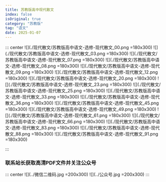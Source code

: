 ```yaml
---
title: 苏教版高中现代散文
index: false
isOriginal: true
category: "苏教版"
tag: "语文"
date: 2025-01-07
---
```


::: center
![](./现代散文/苏教版高中语文-选修-现代散文_00.png =180x300)
![](./现代散文/苏教版高中语文-选修-现代散文_03.png =180x300)
![](./现代散文/苏教版高中语文-选修-现代散文_07.png =180x300)
![](./现代散文/苏教版高中语文-选修-现代散文_08.png =180x300)
![](./现代散文/苏教版高中语文-选修-现代散文_09.png =180x300)
![](./现代散文/苏教版高中语文-选修-现代散文_12.png =180x300)
![](./现代散文/苏教版高中语文-选修-现代散文_20.png =180x300)
![](./现代散文/苏教版高中语文-选修-现代散文_23.png =180x300)
![](./现代散文/苏教版高中语文-选修-现代散文_25.png =180x300)
![](./现代散文/苏教版高中语文-选修-现代散文_33.png =180x300)
![](./现代散文/苏教版高中语文-选修-现代散文_36.png =180x300)
![](./现代散文/苏教版高中语文-选修-现代散文_45.png =180x300)
![](./现代散文/苏教版高中语文-选修-现代散文_49.png =180x300)
![](./现代散文/苏教版高中语文-选修-现代散文_61.png =180x300)
![](./现代散文/苏教版高中语文-选修-现代散文_66.png =180x300)
![](./现代散文/苏教版高中语文-选修-现代散文_83.png =180x300)
![](./现代散文/苏教版高中语文-选修-现代散文_88.png =180x300)
![](./现代散文/苏教版高中语文-选修-现代散文_91.png =180x300)

:::

### 联系站长获取高清PDF文件并关注公众号
::: center
![](../微信二维码.jpg =200x300)
![](../公众号.jpg =200x300)
:::
